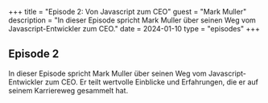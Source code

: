 +++
title = "Episode 2: Von Javascript zum CEO"
guest = "Mark Muller"
description = "In dieser Episode spricht Mark Muller über seinen Weg vom Javascript-Entwickler zum CEO."
date = 2024-01-10
type = "episodes" 
+++

## Episode 2

In dieser Episode spricht Mark Muller über seinen Weg vom Javascript-Entwickler zum CEO. Er teilt wertvolle Einblicke und Erfahrungen, die er auf seinem Karriereweg gesammelt hat.
